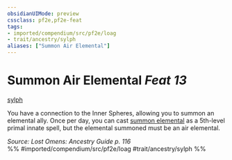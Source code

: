 ```yaml
---
obsidianUIMode: preview
cssclass: pf2e,pf2e-feat
tags:
- imported/compendium/src/pf2e/loag
- trait/ancestry/sylph
aliases: ["Summon Air Elemental"]
---
```

# Summon Air Elemental  *Feat 13*  
[sylph](sylph-b2.md)  


You have a connection to the Inner Spheres, allowing you to summon an elemental ally. Once per day, you can cast [summon elemental](../spells/summon-elemental.md) as a 5th-level primal innate spell, but the elemental summoned must be an air elemental.

*Source: Lost Omens: Ancestry Guide p. 116*  
%% #imported/compendium/src/pf2e/loag #trait/ancestry/sylph %%